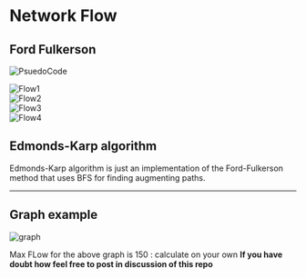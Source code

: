 # Network Flow

## Ford Fulkerson 

![PsuedoCode](https://user-images.githubusercontent.com/55774240/134647454-23023cac-841a-485f-8e64-e8fd4117e6eb.jpg)


![Flow1](https://user-images.githubusercontent.com/55774240/134647325-c7b6d61d-4430-445a-aab6-95ea98af6ae5.png) <br>
![Flow2](https://user-images.githubusercontent.com/55774240/134647321-3d1628e2-d728-44a3-bdd5-a928a511e05c.png) <br>
![Flow3](https://user-images.githubusercontent.com/55774240/134647335-2e8c3c0d-8856-4523-8c71-8645a76bbb38.png) <br>
![Flow4](https://user-images.githubusercontent.com/55774240/134647330-d867271d-af90-4fa5-b54f-1d74600482ff.png)


## Edmonds-Karp algorithm

Edmonds-Karp algorithm is just an implementation of the Ford-Fulkerson method that uses BFS for finding augmenting paths.

<hr>

## Graph example 
![graph](https://user-images.githubusercontent.com/55774240/134647528-843ea5af-86de-4ea9-8c05-d2dd60204bbf.png)

Max FLow for the above graph is 150 : calculate on your own  **If you have doubt how feel free to post in discussion of this repo**
